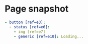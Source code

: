# Page snapshot

```yaml
- button [ref=e3]:
  - status [ref=e6]:
    - img [ref=e7]
    - generic [ref=e10]: Loading...
```